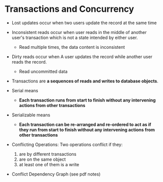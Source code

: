 
# Transactions and Concurrency

- Lost updates occur when two users update the record at the same time
- Inconsistent reads occur when user reads in the middle of another user's transaction which is not a state intended by either user.
    - Read multiple times, the data content is inconsistent
- Dirty reads occur when A user updates the record while another user reads the record.
    - Read uncommitted data



- Transactions are **a sequences of reads and writes to database objects**.

- Serial means
    - **Each transaction runs from start to finish without any intervening actions from other transactions**
- Serializable means
    - **Each transaction can be re-arranged and re-ordered to act as if they run from start to finish without any intervening actions from other transactions**

- Conflicting Operations: Two operations conflict if they:
    1. are by different transactions
    2. are on the same object
    3. at least one of them is a write
- Conflict Dependency Graph (see pdf notes)


